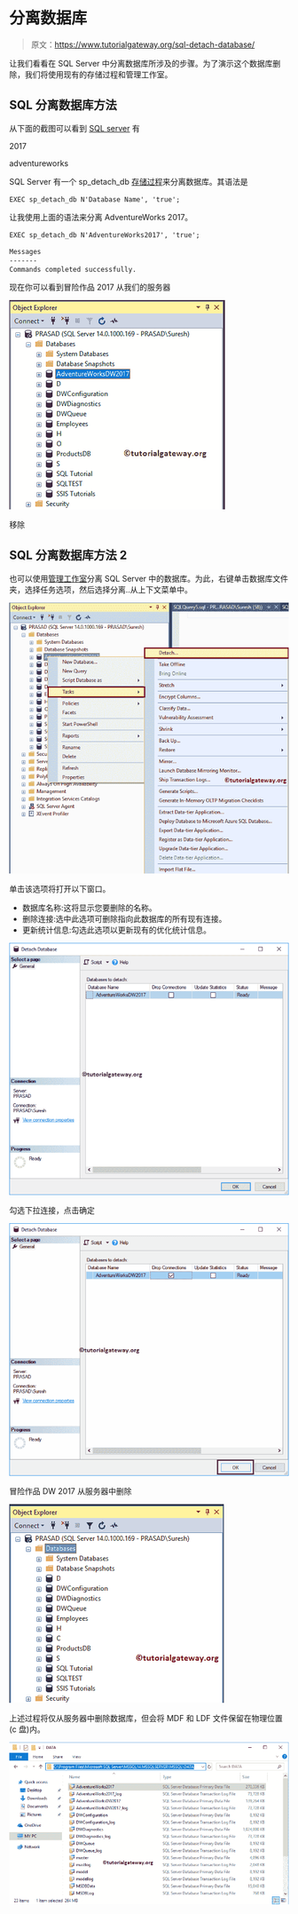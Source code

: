 # 分离数据库

> 原文：<https://www.tutorialgateway.org/sql-detach-database/>

让我们看看在 SQL Server 中分离数据库所涉及的步骤。为了演示这个数据库删除，我们将使用现有的存储过程和管理工作室。

## SQL 分离数据库方法

从下面的截图可以看到 [SQL server](https://www.tutorialgateway.org/sql/) 有

2017

adventureworks

SQL Server 有一个 sp_detach_db [存储过程](https://www.tutorialgateway.org/stored-procedures-in-sql/)来分离数据库。其语法是

```
EXEC sp_detach_db N'Database Name', 'true';
```

让我使用上面的语法来分离 AdventureWorks 2017。

```
EXEC sp_detach_db N'AdventureWorks2017', 'true';
```

```
Messages
-------
Commands completed successfully.
```

现在你可以看到冒险作品 2017 从我们的服务器

![SQL Detach Database 3](img/bb55bf551014069c4c8f854bbf28baee.png)

移除

## SQL 分离数据库方法 2

也可以使用[管理工作室](https://www.tutorialgateway.org/sql-server-management-studio/)分离 SQL Server 中的数据库。为此，右键单击数据库文件夹，选择任务选项，然后选择分离..从上下文菜单中。

![SQL Detach Database 5](img/8784987e361683110ab27bcc2250f069.png)

单击该选项将打开以下窗口。

*   数据库名称:这将显示您要删除的名称。
*   删除连接:选中此选项可删除指向此数据库的所有现有连接。
*   更新统计信息:勾选此选项以更新现有的优化统计信息。

![SQL Detach Database 6](img/25c216227778c0f177803b4946a74f2d.png)

勾选下拉连接，点击确定

![SQL Detach Database 7](img/3e847df7791db6f8db5bcbb4727e1c60.png)

冒险作品 DW 2017 从服务器中删除

![SQL Detach Database 8](img/85af0969e33472419e4bcabfd4ddf992.png)

上述过程将仅从服务器中删除数据库，但会将 MDF 和 LDF 文件保留在物理位置(c 盘)内。

![SQL Detach Database 9](img/13cf722a00bfacd04a962164619933e0.png)